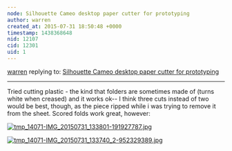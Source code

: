 ```yaml
---
node: Silhouette Cameo desktop paper cutter for prototyping
author: warren
created_at: 2015-07-31 18:50:48 +0000
timestamp: 1438368648
nid: 12107
cid: 12301
uid: 1
---
```




[warren](../profile/warren) replying to: [Silhouette Cameo desktop paper cutter for prototyping](../notes/warren/07-30-2015/silhouette-cameo-desktop-paper-cutter-for-prototyping)

----
Tried cutting plastic - the kind that folders are sometimes made of (turns white when creased) and it works ok-- I think three cuts instead of two would be best, though, as the piece ripped while i was trying to remove it from the sheet. Scored folds work great, however:


[![tmp_14071-IMG_20150731_133801-191927787.jpg](https://i.publiclab.org/system/images/photos/000/010/974/medium/tmp_14071-IMG_20150731_133801-191927787.jpg)](https://i.publiclab.org/system/images/photos/000/010/974/original/tmp_14071-IMG_20150731_133801-191927787.jpg)


[![tmp_14071-IMG_20150731_133740_2-952329389.jpg](https://i.publiclab.org/system/images/photos/000/010/975/medium/tmp_14071-IMG_20150731_133740_2-952329389.jpg)](https://i.publiclab.org/system/images/photos/000/010/975/original/tmp_14071-IMG_20150731_133740_2-952329389.jpg)

